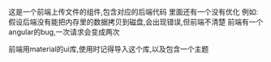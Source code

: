 这是一个前端上传文件的组件,包含对应的后端代码
    里面还有一个没有优化
    例如:假设后端没有能把内存里的数据拷贝到磁盘,会出现错误,但前端不清楚
        前端有一个angular的bug,一次请求会变成两次

前端用material的ui库,使用时记得导入这个库,以及包含一个主题